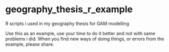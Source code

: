 # geography_thesis_r_example
R scripts i used in my geography thesis for GAM modelling

Use this as an example, use your time to  do it better and not with same problems i did. 
When you find new ways of doing things, or errors from the example, please share. 

